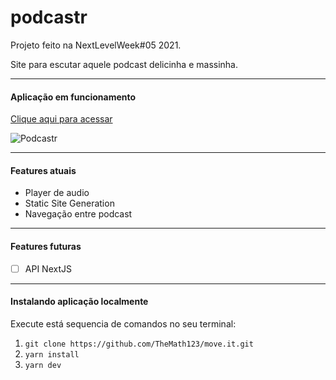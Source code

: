 # podcastr
Projeto feito na NextLevelWeek#05 2021.

Site para escutar aquele podcast delicinha e massinha.

---

#### Aplicação em funcionamento
[Clique aqui para acessar]()

![Podcastr](blob:https://imgur.com/cedcc284-c347-4999-af69-7296902f4858)

---

#### Features atuais
- Player de audio
- Static Site Generation
- Navegação entre podcast

---

#### Features futuras
- [ ] API NextJS

---

#### Instalando aplicação localmente
Execute está sequencia de comandos no seu terminal:
1. ```git clone https://github.com/TheMath123/move.it.git```
2. ```yarn install```
3. ```yarn dev```

